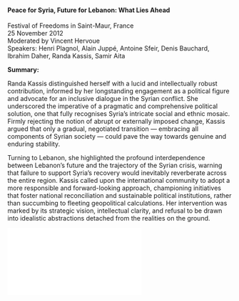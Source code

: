 <h4>Peace for Syria, Future for Lebanon: What Lies Ahead</h4>

Festival of Freedoms in Saint-Maur, France<br>
25 November 2012<br>
Moderated by Vincent Hervoue<br>
Speakers: Henri Plagnol, Alain Juppé, Antoine Sfeir, Denis Bauchard, Ibrahim Daher, Randa Kassis, Samir Aita


<b>Summary:</b>	

Randa Kassis distinguished herself with a lucid and intellectually robust contribution, informed by her longstanding engagement as a political figure and advocate for an inclusive dialogue in the Syrian conflict. She underscored the imperative of a pragmatic and comprehensive political solution, one that fully recognises Syria’s intricate social and ethnic mosaic. Firmly rejecting the notion of abrupt or externally imposed change, Kassis argued that only a gradual, negotiated transition — embracing all components of Syrian society — could pave the way towards genuine and enduring stability.

Turning to Lebanon, she highlighted the profound interdependence between Lebanon’s future and the trajectory of the Syrian crisis, warning that failure to support Syria’s recovery would inevitably reverberate across the entire region. Kassis called upon the international community to adopt a more responsible and forward-looking approach, championing initiatives that foster national reconciliation and sustainable political institutions, rather than succumbing to fleeting geopolitical calculations. Her intervention was marked by its strategic vision, intellectual clarity, and refusal to be drawn into idealistic abstractions detached from the realities on the ground.

![](143.pdf)
<p></p>
